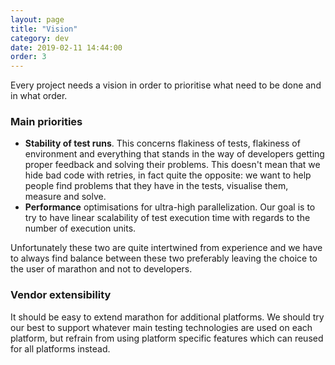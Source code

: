 ```yaml
---
layout: page
title: "Vision"
category: dev
date: 2019-02-11 14:44:00
order: 3
---
```


Every project needs a vision in order to prioritise what need to be done and in what order.

### Main priorities

* **Stability of test runs**. This concerns flakiness of tests, flakiness of environment and everything that stands in the way of developers getting proper feedback and solving their problems. This doesn't mean that we hide bad code with retries, in fact quite the opposite: we want to help people find problems that they have in the tests, visualise them, measure and solve.
* **Performance** optimisations for ultra-high parallelization. Our goal is to try to have linear scalability of test execution time with regards to the number of execution units.

Unfortunately these two are quite intertwined from experience and we have to always find balance between these two preferably leaving the choice to the user of marathon and not to developers.

### Vendor extensibility

It should be easy to extend marathon for additional platforms. We should try our best to support whatever main testing technologies are used on each platform, but refrain from using platform specific features which can reused for all platforms instead.
